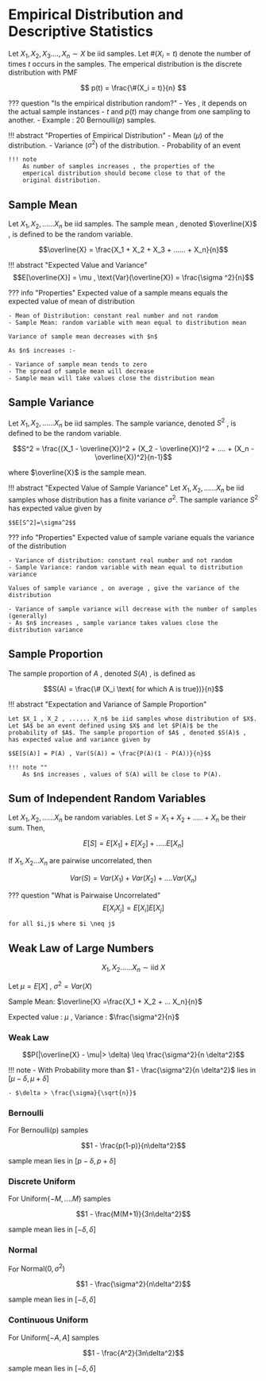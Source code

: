 # Empirical Distribution and Descriptive Statistics 
Let $X_1 , X_2 , X_3 .... , X_n \sim X$ be iid samples. Let $\#(X_i = t)$ denote the number 
of times $t$ occurs in the samples. The emperical distribution is the discrete distribution with PMF 

$$ p(t) = \frac{\#(X_i = t)}{n} $$

??? question "Is the empirical distribution random?"
	- Yes , it depends on the actual sample instances 
	- $t$ and $p(t)$ may change from one sampling to another.
	- Example : 20 $\text{Bernoulli}(p)$ samples.

!!! abstract "Properties of Empirical Distribution"
	- Mean ($\mu$) of the distribution.
	- Variance ($\sigma^2$) of the distribution.
	- Probability of an event
	
	!!! note 
		As number of samples increases , the properties of the 
		emperical distribution should become close to that of the
		original distribution.
	

## Sample Mean 
Let $X_1 , X_2 , ...... X_n$ be iid samples. The sample mean , denoted $\overline{X}$ , is defined to be the random variable.

$$\overline{X} = \frac{X_1 + X_2 + X_3 + ...... + X_n}{n}$$

!!! abstract "Expected Value and Variance"
	$$E[\overline{X}] = \mu , \text{Var}(\overline{X}) = \frac{\sigma ^2}{n}$$

??? info "Properties"
	Expected value of a sample means equals the expected value of mean of distribution 

	- Mean of Distribution:	constant real number and not random 
	- Sample Mean: random variable with mean equal to distribution mean 

	Variance of sample mean decreases with $n$ 

	As $n$ increases :-

	- Variance of sample mean tends to zero 
	- The spread of sample mean will decrease 
	- Sample mean will take values close the distribution mean


## Sample Variance 
Let $X_1 , X_2 , ...... X_n$ be iid samples. The sample variance, denoted $S^2$ , is defined to be the random variable.

$$S^2 = \frac{(X_1 - \overline{X})^2 + (X_2 - \overline{X})^2 + .... + (X_n - \overline{X})^2}{n-1}$$

where $\overline{X}$ is the sample mean.

!!! abstract "Expected Value of Sample Variance"
	Let $X_1 , X_2 , ...... X_n$ be iid samples whose distribution has a finite variance $\sigma^2$. 
	The sample variance $S^2$ has expected value given by 

	$$E[S^2]=\sigma^2$$

??? info "Properties"
	Expected value of sample variane equals the variance of the distribution 

	- Variance of distribution: constant real number and not random 
	- Sample Variance: random variable with mean equal to distribution variance 

	Values of sample variance , on average , give the variance of the distribution 

	- Variance of sample variance will decrease with the number of samples (generally)
	- As $n$ increases , sample variance takes values close the distribution variance 

## Sample Proportion 
The sample proportion of $A$ , denoted $S(A)$ , is defined as

$$S(A) = \frac{\# (X_i \text{ for which A is true})}{n}$$


!!! abstract "Expectation and Variance of Sample Proportion"

	Let $X_1 , X_2 , ...... X_n$ be iid samples whose distribution of $X$. Let $A$ be an event defined using $X$ and let $P(A)$ be the probability of $A$. The sample proportion of $A$ , denoted $S(A)$ , 
	has expected value and variance given by

	$$E[S(A)] = P(A) , Var(S(A)) = \frac{P(A)(1 - P(A))}{n}$$

	!!! note ""
		As $n$ increases , values of S(A) will be close to P(A).

## Sum of Independent Random Variables
Let $X_1 , X_2 , ...... X_n$ be random variables. Let $S = X_1 + X_2 +..... + X_n$ be their sum. Then,

$$E[S] = E[X_1] + E[X_2]+ ..... E[X_n]$$

If $X_1 , X_2 ... X_n$ are pairwise uncorrelated, then

$$Var(S) = Var(X_1) + Var(X_2) + .... Var(X_n)$$

??? question "What is Pairwaise Uncorrelated"
	$$E[X_i X_j] = E[X_i] E[X_j]$$

	for all $i,j$ where $i \neq j$

## Weak Law of Large Numbers 
$$X_1 , X_2 ......X_n \sim \text{iid }X$$

Let $\mu = E[X]$ , $\sigma^2 = Var(X)$

Sample Mean: $\overline{X} =\frac{X_1 + X_2 + ... X_n}{n}$

Expected value : $\mu$ , Variance : $\frac{\sigma^2}{n}$

### Weak Law 

$$P(|\overline{X} - \mu|> \delta) \leq \frac{\sigma^2}{n \delta^2}$$

!!! note
	- With Probability more than $1 - \frac{\sigma^2}{n \delta^2}$ lies in $[\mu - \delta , \mu + \delta]$


	- $\delta > \frac{\sigma}{\sqrt{n}}$

### Bernoulli 
For Bernoulli(p) samples 

$$1 - \frac{p(1-p)}{n\delta^2}$$

sample mean lies in  $[p - \delta , p + \delta]$

### Discrete Uniform 
For $\text{Uniform}\{-M, .... M\}$ samples

$$1 - \frac{M(M+1)}{3n\delta^2}$$

sample mean lies in $[-\delta , \delta]$

### Normal 
For $\text{Normal}(0 , \sigma^2)$ 

$$1 - \frac{\sigma^2}{n\delta^2}$$

sample mean lies in $[-\delta , \delta]$

### Continuous Uniform 
For $\text{Uniform}[-A , A]$ samples 

$$1 - \frac{A^2}{3n\delta^2}$$

sample mean lies in $[-\delta , \delta]$
